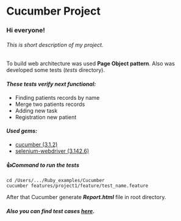# Cucumber Project

### Hi everyone!
###### This is short description of my project.

To build web architecture was used **Page Object pattern**.
Also was developed some tests (_tests_ directory).
#### *These tests verify next functional:*
- Finding patients records by name
- Merge two patients records
- Adding new task
- Registration new patient
#### *Used gems:*
- [cucumber (3.1.2)](https://rubygems.org/gems/cucumber/versions/2.4.0)
- [selenium-webdriver (3.142.6)](https://rubygems.org/gems/selenium-webdriver/versions/2.53.0)
#### :+1:*Command to run the tests*
```
cd /Users/.../Ruby_examples/Cucumber
cucumber features/project1/feature/test_name.feature
```
After that Cucumber generate ***Report.html*** file in root directory.
##### Also you can find test cases [here](https://confluence.softserveinc.com/display/CiscoArrAy/Test+cases).
